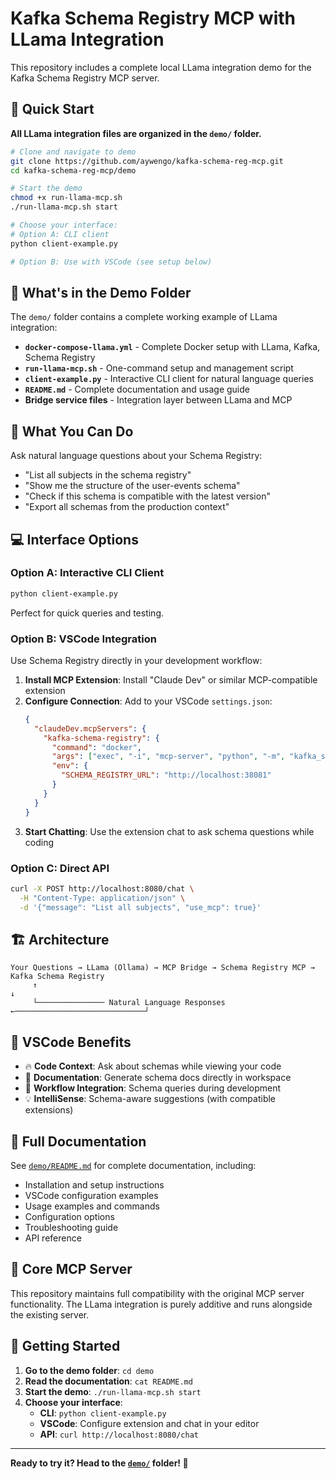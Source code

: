 # Kafka Schema Registry MCP with LLama Integration

This repository includes a complete local LLama integration demo for the Kafka Schema Registry MCP server.

## 🚀 Quick Start

**All LLama integration files are organized in the `demo/` folder.**

```bash
# Clone and navigate to demo
git clone https://github.com/aywengo/kafka-schema-reg-mcp.git
cd kafka-schema-reg-mcp/demo

# Start the demo
chmod +x run-llama-mcp.sh
./run-llama-mcp.sh start

# Choose your interface:
# Option A: CLI client
python client-example.py

# Option B: Use with VSCode (see setup below)
```

## 📁 What's in the Demo Folder

The `demo/` folder contains a complete working example of LLama integration:

- **`docker-compose-llama.yml`** - Complete Docker setup with LLama, Kafka, Schema Registry
- **`run-llama-mcp.sh`** - One-command setup and management script
- **`client-example.py`** - Interactive CLI client for natural language queries
- **`README.md`** - Complete documentation and usage guide
- **Bridge service files** - Integration layer between LLama and MCP

## 🎯 What You Can Do

Ask natural language questions about your Schema Registry:

- "List all subjects in the schema registry"
- "Show me the structure of the user-events schema"  
- "Check if this schema is compatible with the latest version"
- "Export all schemas from the production context"

## 💻 Interface Options

### Option A: Interactive CLI Client
```bash
python client-example.py
```
Perfect for quick queries and testing.

### Option B: VSCode Integration
Use Schema Registry directly in your development workflow:

1. **Install MCP Extension**: Install "Claude Dev" or similar MCP-compatible extension
2. **Configure Connection**: Add to your VSCode `settings.json`:
   ```json
   {
     "claudeDev.mcpServers": {
       "kafka-schema-registry": {
         "command": "docker",
         "args": ["exec", "-i", "mcp-server", "python", "-m", "kafka_schema_registry_mcp.server"],
         "env": {
           "SCHEMA_REGISTRY_URL": "http://localhost:38081"
         }
       }
     }
   }
   ```
3. **Start Chatting**: Use the extension chat to ask schema questions while coding

### Option C: Direct API
```bash
curl -X POST http://localhost:8080/chat \
  -H "Content-Type: application/json" \
  -d '{"message": "List all subjects", "use_mcp": true}'
```

## 🏗️ Architecture

```
Your Questions → LLama (Ollama) → MCP Bridge → Schema Registry MCP → Kafka Schema Registry
     ↑                                                                          ↓
     └─────────────── Natural Language Responses ←─────────────────────────────┘
```

## 🔧 VSCode Benefits

- 🔥 **Code Context**: Ask about schemas while viewing your code
- 📝 **Documentation**: Generate schema docs directly in workspace
- 🔄 **Workflow Integration**: Schema queries during development
- 💡 **IntelliSense**: Schema-aware suggestions (with compatible extensions)

## 📖 Full Documentation

See [`demo/README.md`](demo/README.md) for complete documentation, including:

- Installation and setup instructions
- VSCode configuration examples
- Usage examples and commands
- Configuration options
- Troubleshooting guide
- API reference

## 🔧 Core MCP Server

This repository maintains full compatibility with the original MCP server functionality. The LLama integration is purely additive and runs alongside the existing server.

## 🚀 Getting Started

1. **Go to the demo folder**: `cd demo`
2. **Read the documentation**: `cat README.md`
3. **Start the demo**: `./run-llama-mcp.sh start`
4. **Choose your interface**:
   - **CLI**: `python client-example.py`
   - **VSCode**: Configure extension and chat in your editor
   - **API**: `curl http://localhost:8080/chat`

---

**Ready to try it? Head to the [`demo/`](demo/) folder! 🎉**